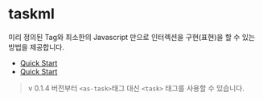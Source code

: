 # taskml

미리 정의된 Tag와 최소한의 Javascript 만으로 인터렉션을 구현(표현)을 할 수 있는 방법을 제공합니다.

* [Quick Start](./doc/0.1.x/README)
* [Quick Start](./doc/0.2.x/README)

> v 0.1.4 버전부터 `<as-task>`태그 대신 `<task>` 태그를 사용할 수 있습니다.
